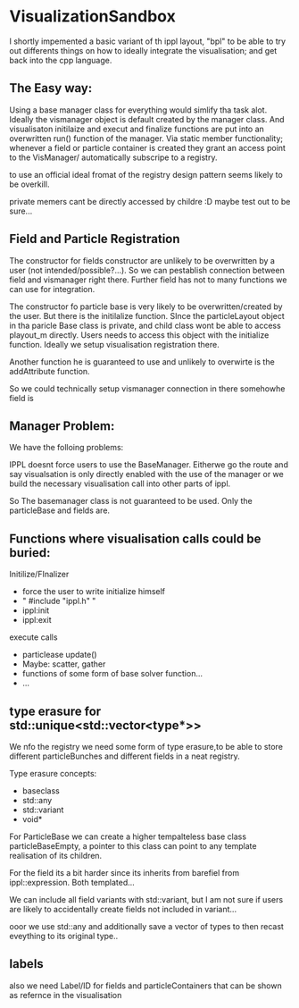 # VisualizationSandbox

I shortly impemented a basic variant of th ippl layout, "bpl" to be able to try out differents things on how to ideally integrate the visualisation; and get back into the cpp language.




## The Easy way:
Using a base manager class for everything would simlify tha task alot. Ideally the vismanager object is default created by the manager class. And visualisaton initilaize and execut and finalize functions are put into an overwritten run() function of the manager.
Via static member functionality; whenever a field or particle container is created they grant an access point to the VisManager/ automatically subscripe to a registry.

to use an official ideal fromat of the registry design pattern seems likely to be overkill.





private memers cant be directly accessed by childre :D
maybe test out to be sure...

## Field and Particle Registration


The constructor for fields constructor are unlikely to be overwritten by a user (not intended/possible?...). So we can pestablish connection between field and vismanager right there. Further  field has not to many functions we can use for integration.

The constructor fo particle base is very likely to be overwritten/created by the user. But there is the initilalize function. SInce the particleLayout object in tha paricle Base class is private, and child class wont be able to access playout_m directly. Users needs to access this object with the initialize function. Ideally we setup visualisation registration there.

Another function he is guaranteed to use and unlikely to overwirte is the addAttribute function.


So we could technically setup vismanager connection in there somehowhe field is



## Manager Problem:
We have the folloing problems:

IPPL doesnt force users to use the BaseManager.
Eitherwe go the route and say visualsation is only directly enabled with the use of the manager or we build the necessary visualisation call into other parts of ippl.

So The basemanager class is not guaranteed to be used.
Only the particleBase and fields are.


## Functions where visualisation calls could be buried:


Initilize/FInalizer
- force the user to write initialize himself
- "   #include "ippl.h"     "
- ippl:init
- ippl:exit

execute calls
- particlease update()
- Maybe: scatter, gather
- functions of some form of base solver function...
- ...

## type erasure for std::unique<std::vector<type*>>

We nfo the registry we need some form of type erasure,to be able to store different particleBunches and different fields in a neat registry.

Type erasure concepts:
- baseclass
- std::any
- std::variant
- void*


For ParticleBase we can create a higher tempalteless base class particleBaseEmpty, a pointer to this class can point to any template realisation of its children.


For the field its a bit harder since its inherits from barefiel from ippl::expression. Both templated...


We can include all field variants with std::variant, but I am not sure if users are likely to accidentally create fields not included in variant...

ooor we use std::any and additionally save a vector of types to then recast eveything to its original type..


## labels 
also we need Label/ID for fields and particleContainers that can be shown as refernce in the visualisation
